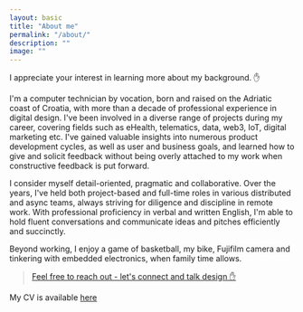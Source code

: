 ```yaml
---
layout: basic
title: "About me"
permalink: "/about/"
description: ""
image: ""
---
```


I appreciate your interest in learning more about my background. ✋

I'm a computer technician by vocation, born and raised on the Adriatic coast of Croatia, with more than a decade of professional experience in digital design. I've been involved in a diverse range of projects during my career, covering fields such as eHealth, telematics, data, web3, IoT, digital marketing etc. I've gained valuable insights into numerous product development cycles, as well as user and business goals, and learned how to give and solicit feedback without being overly attached to my work when constructive feedback is put forward.

I consider myself detail-oriented, pragmatic and collaborative. Over the years, I've held both project-based and full-time roles in various distributed and async teams, always striving for diligence and discipline in remote work. With professional proficiency in verbal and written English, I'm able to hold fluent conversations and communicate ideas and pitches efficiently and succinctly.

Beyond working, I enjoy a game of basketball, my bike, Fujifilm camera and tinkering with embedded electronics, when family time allows.

> [Feel free to reach out - let's connect and talk design ✋](/contact)

My CV is available <a href="assets/TMcv.pdf" target="_blank">here</a>



<br>